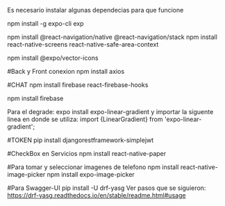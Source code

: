 Es necesario instalar algunas dependecias para que funcione 

npm install -g expo-cli exp

npm install @react-navigation/native @react-navigation/stack
npm install react-native-screens react-native-safe-area-context

npm install @expo/vector-icons

#Back y Front conexion 
npm install axios

#CHAT
npm install firebase react-firebase-hooks

npm install firebase

Para el degrade: expo install expo-linear-gradient y importar la siguente linea en donde se utiliza: import {LinearGradient} from 'expo-linear-gradient';

#TOKEN
pip install djangorestframework-simplejwt

#CheckBox en Servicios
npm install react-native-paper

#Para tomar y seleccionar imagenes de telefono
npm install react-native-image-picker
 npm install expo-image-picker

 #Para Swagger-UI
 pip install -U drf-yasg
 Ver pasos que se siguieron: https://drf-yasg.readthedocs.io/en/stable/readme.html#usage 

